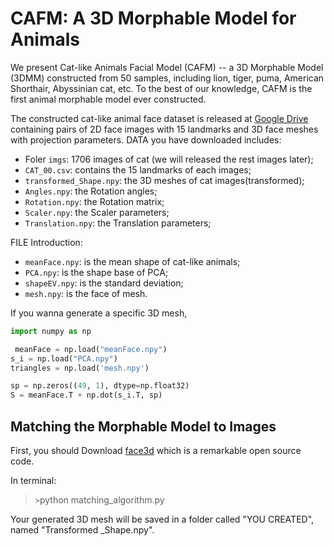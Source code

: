 # CAFM: A 3D Morphable Model for Animals

We present Cat-like Animals Facial Model (CAFM) -- a 3D Morphable Model (3DMM) constructed from 50 samples, including lion, tiger, puma, American Shorthair, Abyssinian cat, etc. To the best of our knowledge, CAFM is the first animal morphable model ever constructed. 

The constructed cat-like animal face dataset is released at [Google Drive](https://drive.google.com/drive/folders/1Ar_Wi6QpXxixJiIw_Qju5OWJStAb4TCv?usp=sharing) containing pairs of 2D face images with 15 landmarks and 3D face meshes with projection parameters. 
DATA you have downloaded includes:
- Foler `imgs`: 1706 images of cat (we will released the rest images later);
- `CAT_00.csv`: contains the 15 landmarks of each images;
- `transformed_Shape.npy`: the 3D meshes of cat images(transformed);
- `Angles.npy`: the Rotation angles;
- `Rotation.npy`: the Rotation matrix;
- `Scaler.npy`: the Scaler parameters;
- `Translation.npy`: the Translation parameters;

FILE Introduction:
- `meanFace.npy`: is the mean shape of cat-like animals;
- `PCA.npy`: is the shape base of PCA;
- `shapeEV.npy`: is the standard deviation;
- `mesh.npy`: is the face of mesh.

If you wanna generate a specific 3D mesh,

```python
import numpy as np

 meanFace = np.load("meanFace.npy")
s_i = np.load("PCA.npy")
triangles = np.load('mesh.npy')

sp = np.zeros((49, 1), dtype=np.float32)
S = meanFace.T + np.dot(s_i.T, sp)
```

## Matching the Morphable Model to Images
First, you should Download [face3d](https://github.com/YadiraF/face3d) which is a remarkable open source code.

In terminal:

>`>`python matching_algorithm.py

Your generated 3D mesh will be saved in a folder called "YOU CREATED", named "Transformed _Shape.npy".
